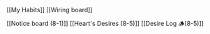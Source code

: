 [[My Habits]]
[[Wiring board]]

[[Notice board (8-1)]]
[[Heart's Desires (8-5)]]
	[[Desire Log 🪵(8-5)]]

